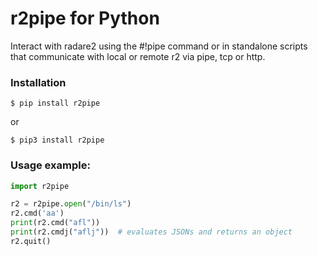 # r2pipe for Python

Interact with radare2 using the #!pipe command or in standalone scripts
that communicate with local or remote r2 via pipe, tcp or http.

### Installation

```
$ pip install r2pipe
```

or

```
$ pip3 install r2pipe
```

### Usage example:

```python
import r2pipe

r2 = r2pipe.open("/bin/ls")
r2.cmd('aa')
print(r2.cmd("afl"))
print(r2.cmdj("aflj"))  # evaluates JSONs and returns an object
r2.quit()
```
